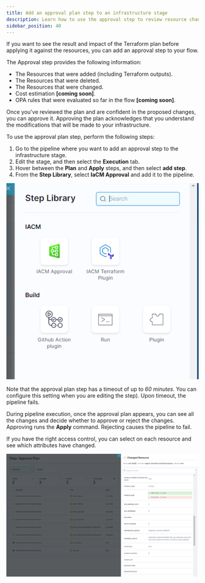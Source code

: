 ```yaml
---
title: Add an approval plan step to an infrastructure stage
description: Learn how to use the approval step to review resource changes before applying them.
sidebar_position: 40
---
```


If you want to see the result and impact of the Terraform plan before applying it against the resources, you can add an approval step to your flow. 

The Approval step provides the following information:

*  The Resources that were added (including Terraform outputs).
*  The Resources that were deleted.
*  The Resources that were changed.
*  Cost estimation **[coming soon]**.
*  OPA rules that were evaluated so far in the flow **[coming soon]**.

Once you've reviewed the plan and are confident in the proposed changes, you can approve it. Approving the plan acknowledges that you understand the modifications that will be made to your infrastructure.

To use the approval plan step, perform the following steps:

1. Go to the pipeline where you want to add an approval step to the infrastructure stage.
2. Edit the stage, and then select the **Execution** tab.
3. Hover between the **Plan** and **Apply** steps, and then select **add step**.
4. From the **Step Library**, select **IaCM Approval** and add it to the pipeline. 

![Resources](./static/add-approval-step.png)

Note that the approval plan step has a timeout of up to *60 minutes*. You can configure this setting when you are editing the step). Upon timeout, the pipeline fails.

During pipeline execution, once the approval plan appears, you can see all the changes and decide whether to approve or reject the changes. Approving runs the **Apply** command. Rejecting causes the pipeline to fail.

If you have the right access control, you can select on each resource and see which attributes have changed. 

![Resources](./static/approval-runtime.png)

